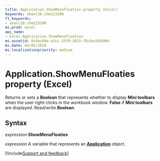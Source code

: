 ```yaml
---
title: Application.ShowMenuFloaties property (Excel)
keywords: vbaxl10.chm133300
f1_keywords:
- vbaxl10.chm133300
ms.prod: excel
api_name:
- Excel.Application.ShowMenuFloaties
ms.assetid: 8c0ac60a-e2cc-25f9-3915-f8c8ecd3690d
ms.date: 04/05/2019
ms.localizationpriority: medium
---
```



# Application.ShowMenuFloaties property (Excel)

Returns or sets a **Boolean** that represents whether to display **Mini toolbars** when the user right-clicks in the workbook window. **False** if **Mini toolbars** are displayed. Read/write **Boolean**.


## Syntax

_expression_.**ShowMenuFloaties**

_expression_ A variable that represents an **[Application](Excel.Application(object).md)** object.




[!include[Support and feedback](~/includes/feedback-boilerplate.md)]